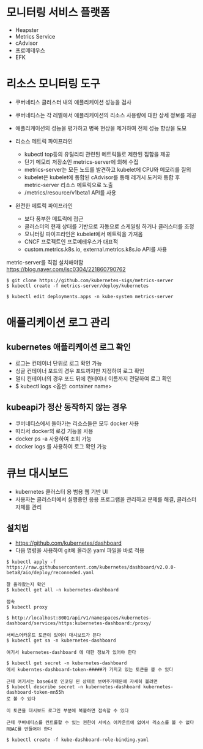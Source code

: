 # 모니터링 서비스 플랫폼

-   Heapster
-   Metrics Service
-   cAdvisor
-   프로메테우스
-   EFK

# 리소스 모니터링 도구

-   쿠버네티스 클러스터 내의 애플리케이션 성능을 검사
-   쿠버네티스는 각 레벨에서 애플리케이션의 리소스 사용량에 대한 상세 정보를 제공
-   애플리케이션의 성능을 평가하고 병목 현상을 제거하여 전체 성능 향상을 도모

-   리소스 메트릭 파이프라인

    -   kubectl top등의 유틸리티 관련된 메트릭들로 제한된 집합을 제공
    -   단기 메모리 저장소인 metrics-server에 의해 수집
    -   metrics-server는 모든 노드를 발견하고 kubelet에 CPU와 메모리를 질의
    -   kubelet은 kubelet에 통합된 cAdvisor를 통해 레거시 도커와 통합 후 metric-server 리소스 메트릭으로 노출
    -   /metrics/resource/v1beta1 API를 사용

-   완전한 메트릭 파이프라인
    -   보다 풍부한 메트릭에 접근
    -   클러스터의 현재 상태를 기반으로 자동으로 스케일링 하거나 클러스터를 조정
    -   모니터링 파이프라인은 kubelet에서 메트릭을 가져옴
    -   CNCF 프로젝트인 프로메테우스가 대표적
    -   custom.metrics.k8s.io, external.metrics.k8s.io API를 사용

metric-server를 직접 설치해야함
https://blog.naver.com/isc0304/221860790762

```
$ git clone https://github.com/kubernetes-sigs/metrics-server
$ kubectl create -f metrics-server/deploy/kubernetes
```

```
$ kubectl edit deployments.apps -n kube-system metrics-server
```

# 애플리케이션 로그 관리

## kubernetes 애플리케이션 로그 확인

-   로그는 컨테이너 단위로 로그 확인 가능
-   싱글 컨테이너 포드의 경우 포드까지만 지정하여 로그 확인
-   멀티 컨테이너의 경우 포드 뒤에 컨테이너 이름까지 전달하여 로그 확인
-   $ kubectl logs <pod name> <옵션: container name>

## kubeapi가 정산 동작하지 않는 경우

-   쿠버네티스에서 돌아가는 리소스들은 모두 docker 사용
-   따라서 docker의 로깅 기능을 사용
-   docker ps -a 사용하여 조회 가능
-   docker logs <container id>를 사용하여 로그 확인 가능

# 큐브 대시보드

-   kubernetes 클러스터 용 범용 웹 기반 UI
-   사용자는 클러스터에서 실행중인 응용 프로그램을 관리하고 문제를 해결, 클러스터 자체를 관리

## 설치법

-   https://github.com/kubernetes/dashboard
-   다음 명령을 사용하여 git에 올라온 yaml 파일을 바로 적용

```
$ kubectl apply -f https://raw.githubusercontent.com/kubernetes/dashboard/v2.0.0-beta8/aio/deploy/reconneded.yaml
```

```
잘 올라왔는지 확인
$ kubectl get all -n kubernetes-dashboard
```

```
접속
$ kubectl proxy

$ http://localhost:8001/api/v1/namespaces/kubernetes-dashboard/services/https:kubernetes-dashboard:/proxy/
```

```
서비스어카운트 토큰이 있어야 대시보드가 뜬다
$ kubectl get sa -n kubernetes-dashboard

여기서 kubernetes-dashboard 에 대한 정보가 있어야 한다

$ kubectl get secret -n kubernetes-dashboard
에서 kuberntes-dashboard-token-#####가 가지고 있는 토큰을 볼 수 있다

근데 여기서는 base64로 인코딩 된 상태로 보여주기때문에 자세히 볼려면
$ kubectl describe secret -n kubernetes-dashboard kubernetes-dashboard-token-mn55h
로 볼 수 있다

이 토큰을 대시보드 로그인 부분에 복붙하면 접속할 수 있다
```

```
근데 쿠버네티스를 컨트롤할 수 있는 권한이 서비스 어카운트에 없어서 리소스를 볼 수 없다
RBAC를 만들어야 한다

$ kubectl create -f kube-dashboard-role-binding.yaml
```
